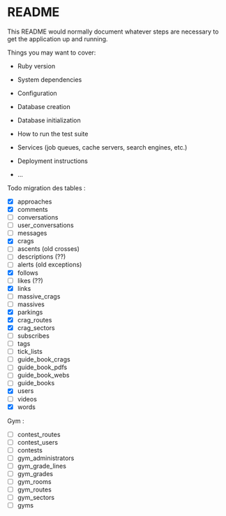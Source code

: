 # README

This README would normally document whatever steps are necessary to get the
application up and running.

Things you may want to cover:

* Ruby version

* System dependencies

* Configuration

* Database creation

* Database initialization

* How to run the test suite

* Services (job queues, cache servers, search engines, etc.)

* Deployment instructions

* ...

Todo migration des tables :
- [x] approaches
- [x] comments
- [ ] conversations
- [ ] user_conversations
- [ ] messages
- [x] crags
- [ ] ascents (old crosses)
- [ ] descriptions (??)
- [ ] alerts (old exceptions)
- [x] follows
- [ ] likes (??)
- [x] links
- [ ] massive_crags
- [ ] massives
- [x] parkings
- [x] crag_routes
- [x] crag_sectors
- [ ] subscribes
- [ ] tags
- [ ] tick_lists
- [ ] guide_book_crags
- [ ] guide_book_pdfs
- [ ] guide_book_webs
- [ ] guide_books
- [x] users
- [ ] videos
- [x] words

Gym :
- [ ] contest_routes
- [ ] contest_users
- [ ] contests
- [ ] gym_administrators
- [ ] gym_grade_lines
- [ ] gym_grades
- [ ] gym_rooms
- [ ] gym_routes
- [ ] gym_sectors
- [ ] gyms
